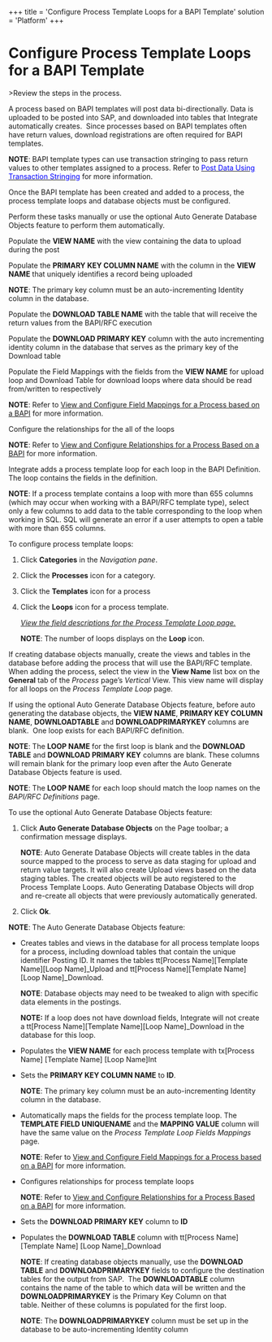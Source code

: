 +++
title = 'Configure Process Template Loops for a BAPI Template'
solution = 'Platform'
+++

# Configure Process Template Loops for a BAPI Template

<span id="Post Data using a BAPI Steps" class="popUpLink">\>Review the
steps in the process. </span>

A process based on BAPI templates will post data bi-directionally. Data
is uploaded to be posted into SAP, and downloaded into tables that
Integrate automatically creates.  Since processes based on BAPI
templates often have return values, download registrations are often
required for BAPI templates. 

**NOTE**: BAPI template types can use transaction stringing to pass
return values to other templates assigned to a process. Refer to
[*<span style="color: #0000ff;font-style: normal;">Post Data Using
Transaction
Stringing</span>*](Post_Data_Using_Transaction_Stringing.htm) for more
information.

Once the BAPI template has been created and added to a process, the
process template loops and database objects must be configured.

Perform these tasks manually or use the optional Auto Generate Database
Objects feature to perform them automatically.

Populate the **VIEW NAME** with the view containing the data to upload
during the post

Populate the **PRIMARY KEY COLUMN NAME** with the column in the **VIEW
NAME** that uniquely identifies a record being uploaded

**NOTE**: The primary key column must be an auto-incrementing Identity
column in the database.

Populate the **DOWNLOAD TABLE NAME** with the table that will receive
the return values from the BAPI/RFC execution

Populate the **DOWNLOAD PRIMARY KEY** column with the auto incrementing
identity column in the database that serves as the primary key of the
Download table

Populate the Field Mappings with the fields from the **VIEW NAME** for
upload loop and Download Table for download loops where data should be
read from/written to respectively

**NOTE**: Refer to [View and Configure Field Mappings for a Process
based on a BAPI](ViewandConfigureFieldMappingsBAPI.htm) for more
information.

Configure the relationships for the all of the loops

**NOTE**: Refer to [View and Configure Relationships for a Process Based
on a BAPI](VwConfigureRlshipsProcBAPI.htm) for more information.

Integrate adds a process template loop for each loop in the BAPI
Definition. The loop contains the fields in the definition.

**NOTE**: If a process template contains a loop with more than 655
columns (which may occur when working with a BAPI/RFC template type),
select only a few columns to add data to the table corresponding to the
loop when working in SQL. SQL will generate an error if a user attempts
to open a table with more than 655 columns.

To configure process template loops:

1.  Click **Categories** in the *Navigation pane*.

2.  Click the **Processes** icon for a category.

3.  Click the **Templates** icon for a process

4.  Click the **Loops** icon for a process template.
    
    *[View the field descriptions for the Process Template Loop
    page.](../Page_Desc/Process_Template_Loop.htm)*
    
    **NOTE**: The number of loops displays on the **Loop** icon. 

If creating database objects manually, create the views and tables in
the database before adding the process that will use the BAPI/RFC
template. When adding the process, select the view in the **View Name**
list box on the **General** tab of the *Process* page’s *Vertical* View.
This view name will display for all loops on the *Process Template Loop*
page.

If using the optional Auto Generate Database Objects feature, before
auto generating the database objects, the **VIEW NAME**, **PRIMARY KEY
COLUMN NAME**, **DOWNLOADTABLE** and **DOWNLOADPRIMARYKEY** columns are
blank.  One loop exists for each BAPI/RFC definition.

**NOTE**: The **LOOP NAME** for the first loop is blank and the
**DOWNLOAD TABLE** and **DOWNLOAD PRIMARY KEY** columns are blank. These
columns will remain blank for the primary loop even after the Auto
Generate Database Objects feature is used.

**NOTE**: The **LOOP NAME** for each loop should match the loop names on
the *BAPI/RFC Definitions* page.

To use the optional Auto Generate Database Objects feature:

1.  Click **Auto Generate Database Objects** on the Page toolbar; a
    confirmation message displays.
    
    **NOTE**: Auto Generate Database Objects will create tables in the
    data source mapped to the process to serve as data staging for
    upload and return value targets. It will also create Upload views
    based on the data staging tables. The created objects will be auto
    registered to the Process Template Loops. Auto Generating Database
    Objects will drop and re-create all objects that were previously
    automatically generated.

2.  Click **Ok**.

**NOTE**: The Auto Generate Database Objects feature: 

  - Creates tables and views in the database for all process template
    loops for a process, including download tables that contain the
    unique identifier Posting ID. It names the tables tt\[Process
    Name\]\[Template Name\]\[Loop Name\]\_Upload and tt\[Process
    Name\]\[Template Name\]\[Loop Name\]\_Download.
    
    **NOTE**: Database objects may need to be tweaked to align with
    specific data elements in the postings.
    
    **NOTE:** If a loop does not have download fields, Integrate will
    not create a tt\[Process Name\]\[Template Name\]\[Loop
    Name\]\_Download in the database for this loop.

  - Populates the **VIEW NAME** for each process template with
    tx\[Process Name\] \[Template Name\] \[Loop Name\]Int

<!-- end list -->

  - Sets the **PRIMARY KEY COLUMN NAME** to **ID**.
    
    **NOTE**: The primary key column must be an auto-incrementing
    Identity column in the database.   

  - Automatically maps the fields for the process template loop. The
    **TEMPLATE FIELD UNIQUENAME** and the **MAPPING VALUE** column will
    have the same value on the *Process Template Loop Fields Mappings*
    page.
    
    **NOTE**: Refer to [View and Configure Field Mappings for a Process
    based on a BAPI](ViewandConfigureFieldMappingsBAPI.htm) for more
    information.

  - Configures relationships for process template loops
    
    **NOTE**: Refer to [View and Configure Relationships for a Process
    Based on a BAPI](VwConfigureRlshipsProcBAPI.htm) for more
    information.

  - Sets the **DOWNLOAD PRIMARY KEY** column to **ID**

  - Populates the **DOWNLOAD TABLE** column with tt\[Process Name\]
    \[Template Name\] \[Loop Name\]\_Download
    
    **NOTE**: If creating database objects manually, use the **DOWNLOAD
    TABLE** and **DOWNLOADPRIMARYKEY** fields to configure the
    destination tables for the output from SAP.  The **DOWNLOADTABLE**
    column contains the name of the table to which data will be written
    and the **DOWNLOADPRIMARYKEY** is the Primary Key Column on that
    table. Neither of these columns is populated for the first loop.
    
    **NOTE**: The **DOWNLOADPRIMARYKEY** column must be set up in the
    database to be auto-incrementing Identity column

